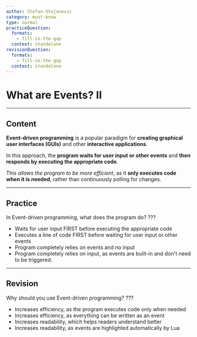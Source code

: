 ```yaml
---
author: Stefan-Stojanovic
category: must-know
type: normal
practiceQuestion:
  formats:
    - fill-in-the-gap
  context: standalone
revisionQuestion:
  formats:
    - fill-in-the-gap
  context: standalone
---
```


# What are Events? II

---
## Content

**Event-driven programming** is a popular paradigm for **creating graphical user interfaces (GUIs)** and other **interactive applications**.

In this approach, the **program waits for user input or other events** and **then responds by executing the appropriate code**. 

This *allows the program to be more efficient*, as it **only executes code when it is needed**, rather than continuously polling for changes.

---

## Practice

In Event-driven programming, what does the program do? ???

- Waits for user input FIRST before executing the appropriate code
- Executes a line of code FIRST before waiting for user input or other events
- Program completely relies on events and no input
- Program completely relies on input, as events are built-in and don't need to be triggered.

---

## Revision

Why should you use Event-driven programming? ???

- Increases efficiency, as the program executes code only when needed
- Increases efficiency, as everything can be written as an event
- Increases readability, which helps readers understand better
- Increases readability, as events are highlighted automatically by Lua